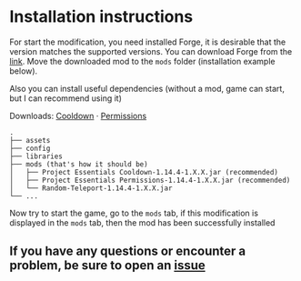# Installation instructions

For start the modification, you need installed Forge, it is desirable that the version matches the supported versions. You can download Forge from the [link](https://files.minecraftforge.net/maven/net/minecraftforge/forge/index_1.14.4.html).
Move the downloaded mod to the `mods` folder (installation example below).

Also you can install useful dependencies (without a mod, game can start, but I can recommend using it)

Downloads: [Cooldown](https://github.com/ProjectEssentials/ProjectEssentials-Cooldown) · [Permissions](https://github.com/ProjectEssentials/ProjectEssentials-Permissions)

```none
.
├── assets
├── config
├── libraries
├── mods (that's how it should be)
│   ├── Project Essentials Cooldown-1.14.4-1.X.X.jar (recommended)
│   ├── Project Essentials Permissions-1.14.4-1.X.X.jar (recommended)
│   └── Random-Teleport-1.14.4-1.X.X.jar
└── ...
```

Now try to start the game, go to the `mods` tab, if this modification is displayed in the `mods` tab, then the mod has been successfully installed

## If you have any questions or encounter a problem, be sure to open an [issue](https://github.com/MairwunNx/RandomTeleport/issues/new/choose)
